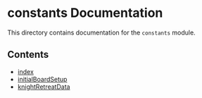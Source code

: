 # constants Documentation

This directory contains documentation for the `constants` module.

## Contents

- [index](index.md)
- [initialBoardSetup](initialBoardSetup.md)
- [knightRetreatData](knightRetreatData.md)
